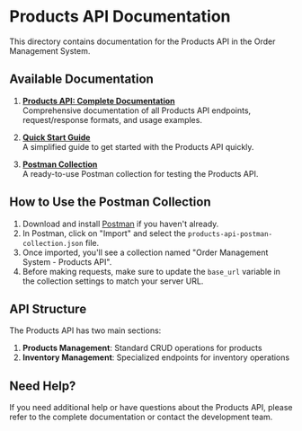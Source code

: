 # Products API Documentation

This directory contains documentation for the Products API in the Order Management System.

## Available Documentation

1. [**Products API: Complete Documentation**](products-api.md)  
   Comprehensive documentation of all Products API endpoints, request/response formats, and usage examples.

2. [**Quick Start Guide**](products-api-quickstart.md)  
   A simplified guide to get started with the Products API quickly.

3. [**Postman Collection**](products-api-postman-collection.json)  
   A ready-to-use Postman collection for testing the Products API.

## How to Use the Postman Collection

1. Download and install [Postman](https://www.postman.com/downloads/) if you haven't already.
2. In Postman, click on "Import" and select the `products-api-postman-collection.json` file.
3. Once imported, you'll see a collection named "Order Management System - Products API".
4. Before making requests, make sure to update the `base_url` variable in the collection settings to match your server URL.

## API Structure

The Products API has two main sections:

1. **Products Management**: Standard CRUD operations for products
2. **Inventory Management**: Specialized endpoints for inventory operations

## Need Help?

If you need additional help or have questions about the Products API, please refer to the complete documentation or contact the development team.
